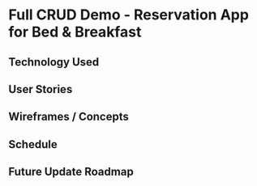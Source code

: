 # Full CRUD Demo - Reservation App for Bed & Breakfast

## Technology Used


## User Stories


## Wireframes / Concepts


## Schedule


## Future Update Roadmap


